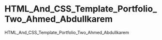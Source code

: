 # HTML_And_CSS_Template_Portfolio_Two_Ahmed_Abdullkarem
HTML_And_CSS_Template_Portfolio_Two_Ahmed_Abdullkarem
